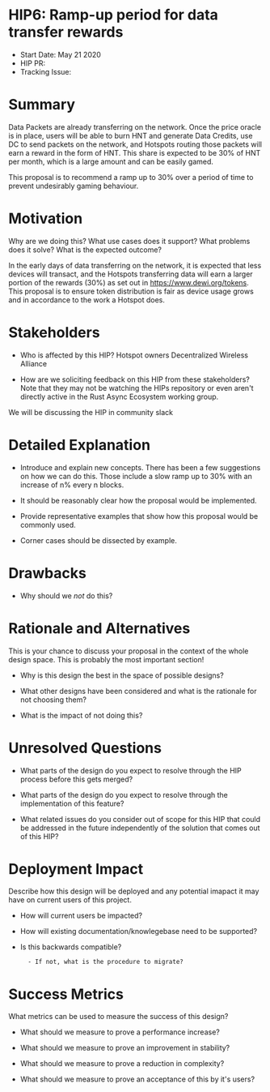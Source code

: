 # HIP6: Ramp-up period for data transfer rewards

- Start Date: May 21 2020
- HIP PR:
- Tracking Issue:

# Summary

Data Packets are already transferring on the network. Once the price oracle is in place, users will be able to burn HNT and generate Data Credits, use DC to send packets on the network, and Hotspots routing those packets will earn a reward in the form of HNT.
This share is expected to be 30% of HNT per month, which is a large amount and can be easily gamed.

This proposal is to recommend a ramp up to 30% over a period of time to prevent undesirably gaming behaviour.

# Motivation

Why are we doing this? What use cases does it support? What problems does it
solve? What is the expected outcome?

In the early days of data transferring on the network, it is expected that less devices will transact, and the Hotspots transferring data will earn a larger portion of the rewards (30%) as set out in <https://www.dewi.org/tokens>.
This proposal is to ensure token distribution is fair as device usage grows and in accordance to the work a Hotspot does.

# Stakeholders

- Who is affected by this HIP?
Hotspot owners
Decentralized Wireless Alliance

- How are we soliciting feedback on this HIP from these stakeholders? Note that
  they may not be watching the HIPs repository or even aren't directly active in
  the Rust Async Ecosystem working group.

We will be discussing the HIP in community slack

# Detailed Explanation

- Introduce and explain new concepts.
There has been a few suggestions on how we can do this. Those include a slow ramp up to 30% with an increase of n% every n blocks.

- It should be reasonably clear how the proposal would be implemented.

- Provide representative examples that show how this proposal would be commonly
  used.

- Corner cases should be dissected by example.

# Drawbacks

- Why should we *not* do this?

# Rationale and Alternatives

This is your chance to discuss your proposal in the context of the whole design
space. This is probably the most important section!

- Why is this design the best in the space of possible designs?

- What other designs have been considered and what is the rationale for not
  choosing them?

- What is the impact of not doing this?

# Unresolved Questions

- What parts of the design do you expect to resolve through the HIP process
  before this gets merged?

- What parts of the design do you expect to resolve through the implementation
  of this feature?

- What related issues do you consider out of scope for this HIP that could be
  addressed in the future independently of the solution that comes out of this
  HIP?

# Deployment Impact

Describe how this design will be deployed and any potential imapact it may have on
current users of this project.

- How will current users be impacted?

- How will existing documentation/knowlegebase need to be supported?

- Is this backwards compatible?

        - If not, what is the procedure to migrate?

# Success Metrics

What metrics can be used to measure the success of this design?

- What should we measure to prove a performance increase?

- What should we measure to prove an improvement in stability?

- What should we measure to prove a reduction in complexity?

- What should we measure to prove an acceptance of this by it's users?
